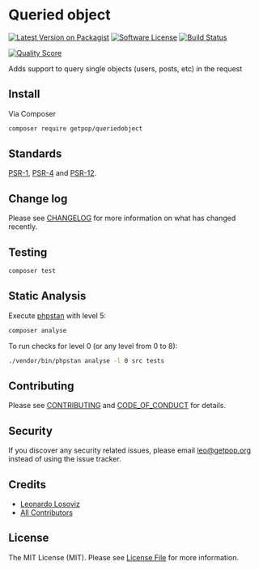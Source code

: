# Queried object

[![Latest Version on Packagist][ico-version]][link-packagist]
[![Software License][ico-license]](LICENSE.md)
[![Build Status][ico-travis]][link-travis]
<!--
[![Coverage Status][ico-scrutinizer]][link-scrutinizer]
-->
[![Quality Score][ico-code-quality]][link-code-quality]
<!--
[![Total Downloads][ico-downloads]][link-downloads]
-->

Adds support to query single objects (users, posts, etc) in the request

## Install

Via Composer

``` bash
composer require getpop/queriedobject
```

<!--
## Usage

``` php
```
-->

## Standards

[PSR-1](https://www.php-fig.org/psr/psr-1), [PSR-4](https://www.php-fig.org/psr/psr-4) and [PSR-12](https://www.php-fig.org/psr/psr-12).

## Change log

Please see [CHANGELOG](CHANGELOG.md) for more information on what has changed recently.

## Testing

``` bash
composer test
```

## Static Analysis

Execute [phpstan](https://github.com/phpstan/phpstan) with level 5:

``` bash
composer analyse
```

To run checks for level 0 (or any level from 0 to 8):

``` bash
./vendor/bin/phpstan analyse -l 0 src tests
```

## Contributing

Please see [CONTRIBUTING](CONTRIBUTING.md) and [CODE_OF_CONDUCT](CODE_OF_CONDUCT.md) for details.

## Security

If you discover any security related issues, please email leo@getpop.org instead of using the issue tracker.

## Credits

- [Leonardo Losoviz][link-author]
- [All Contributors][link-contributors]

## License

The MIT License (MIT). Please see [License File](LICENSE.md) for more information.

[ico-version]: https://img.shields.io/packagist/v/getpop/queriedobject.svg?style=flat-square
[ico-license]: https://img.shields.io/badge/license-MIT-brightgreen.svg?style=flat-square
[ico-travis]: https://img.shields.io/travis/getpop/queriedobject/master.svg?style=flat-square
[ico-scrutinizer]: https://img.shields.io/scrutinizer/coverage/g/getpop/queriedobject.svg?style=flat-square
[ico-code-quality]: https://img.shields.io/scrutinizer/g/getpop/queriedobject.svg?style=flat-square
[ico-downloads]: https://img.shields.io/packagist/dt/getpop/queriedobject.svg?style=flat-square

[link-packagist]: https://packagist.org/packages/getpop/queriedobject
[link-travis]: https://travis-ci.org/getpop/queriedobject
[link-scrutinizer]: https://scrutinizer-ci.com/g/getpop/queriedobject/code-structure
[link-code-quality]: https://scrutinizer-ci.com/g/getpop/queriedobject
[link-downloads]: https://packagist.org/packages/getpop/queriedobject
[link-author]: https://github.com/leoloso
[link-contributors]: ../../contributors
